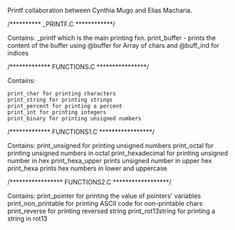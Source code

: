 Printf collaboration between Cynthia Mugo and Elias Macharia.


/********** _PRINTF.C  ************/

Contains:
	 _printf which is the main printing fxn. 
	print_buffer - prints the content of the buffer using @buffer for  Array of chars and @buff_ind for indices


/************* FUNCTIONS.C ****************/

Contains:

	print_char for printing characters
	print_string for printing strings
	print_percent for printing a percent
	print_int for printing integers
	print_binary for printing unsigned numbers


/************* FUNCTIONS1.C *****************/

Contains:
	print_unsigned for printing unsigned numbers
	print_octal for printing unsigned numbers in octal
	print_hexadecimal for printing unsigned number in hex
	print_hexa_upper prints unsigned number in upper hex
	print_hexa prints hex numbers in lower and uppercase


/***************** FUNCTIONS2.C ******************/

Contains:
	print_pointer for printing the value of pointers' variables
	print_non_printable for printing ASCII code for non-printable chars
	print_reverse for printing reversed string
	print_rot13string for printing a string in rot13


